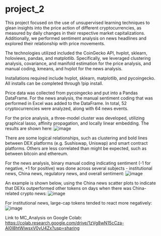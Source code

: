# project_2

This project focused on the use of unsupervised learning techniques to glean insights into the price action of different cryptocurrencies, as measured by daily changes in their respective market capitalizations. Additionally, we performed sentiment analysis on news headlines and explored their relationship with price movements.

The technologies utilized included the CoinGecko API, hvplot, sklearn, holoviews, pandas, and matplotlib. Specifically, we leveraged clustering analysis, covariance, and manifold estimation for the price analysis, and manual coding, kmeans, and hvplot for the news analysis.

Installations required include hvplot, sklearn, matplotlib, and pycoingecko. All installs can be completed through !pip install.

Price data was collected from pycoingecko and put into a Pandas DataFrame. For the news analysis, the manual sentiment coding that was performed in Excel was added to the DataFrame. In total, 52 cryptocurrencies were analyzed, along with 64 news events.

For the price analysis, a three-model cluster was developed, utilizing graphical lasso, affinity propagation, and locally linear embedding. The results are shown here:
![image](https://user-images.githubusercontent.com/85848524/137645319-c61f37e4-65a8-412d-bf9e-de395e4ecf40.png)

There are some logical relationships, such as clustering and bold lines between DEX platforms (e.g. Sushiswap, Uniswap) and smart contract platforms. Others are less correlated than might be expected, such as between bitcoin and ethereum.

For the news analysis, binary manual coding indicating sentiment (-1 for negative, +1 for positive) was done across several subjects - institutional news, China news, regulatory news, and overall sentiment:
![image](https://user-images.githubusercontent.com/85848524/137645682-e13d72ac-e544-4409-b0fe-46fb125a84d4.png)

An example is shown below, using the China news scatter plots to indicate that DEXs outperformed other tokens on days when there was China-related crypto news:
![image](https://user-images.githubusercontent.com/85848524/137645744-58c22ccb-7e0e-48bb-b574-222d0c06dff7.png)

For institutional news, large-cap tokens tended to react more negatively:
![image](https://user-images.githubusercontent.com/85848524/137645796-8d873e3b-2f61-43eb-b6b4-4da2e5e44e33.png)


Link to MC_Analysis on Google Colab: https://colab.research.google.com/drive/1zVg8wN15cCza-Al0l8htWiwsxV0yU4Zx?usp=sharing
